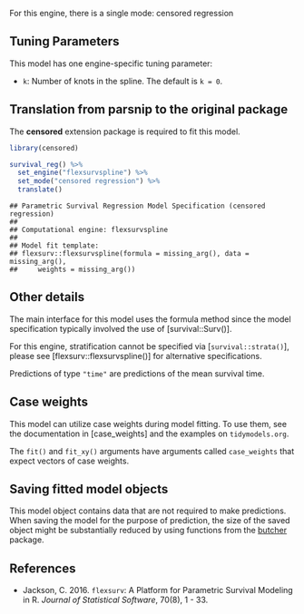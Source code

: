 


For this engine, there is a single mode: censored regression

## Tuning Parameters

This model has one engine-specific tuning parameter:

 * `k`: Number of knots in the spline. The default is `k = 0`.

## Translation from parsnip to the original package

The **censored** extension package is required to fit this model.


``` r
library(censored)

survival_reg() %>% 
  set_engine("flexsurvspline") %>% 
  set_mode("censored regression") %>% 
  translate()
```

```
## Parametric Survival Regression Model Specification (censored regression)
## 
## Computational engine: flexsurvspline 
## 
## Model fit template:
## flexsurv::flexsurvspline(formula = missing_arg(), data = missing_arg(), 
##     weights = missing_arg())
```

## Other details

The main interface for this model uses the formula method since the model specification typically involved the use of [survival::Surv()]. 

For this engine, stratification cannot be specified via [`survival::strata()`], please see [flexsurv::flexsurvspline()] for alternative specifications.



Predictions of type `"time"` are predictions of the mean survival time.

## Case weights


This model can utilize case weights during model fitting. To use them, see the documentation in [case_weights] and the examples on `tidymodels.org`. 

The `fit()` and `fit_xy()` arguments have arguments called `case_weights` that expect vectors of case weights. 


## Saving fitted model objects


This model object contains data that are not required to make predictions. When saving the model for the purpose of prediction, the size of the saved object might be substantially reduced by using functions from the [butcher](https://butcher.tidymodels.org) package.


## References

- Jackson, C. 2016. `flexsurv`: A Platform for Parametric Survival  Modeling in R. _Journal of Statistical Software_, 70(8), 1 - 33.
